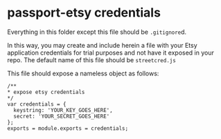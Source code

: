 # passport-etsy credentials
Everything in this folder except this file should be `.gitignore`d.

In this way, you may create and include herein a file with your Etsy application credentials for trial purposes and not have it exposed in your repo. The default name of this file should be
`streetcred.js`

This file should expose a nameless object as follows:

```
/**
* expose etsy credentials
*/
var credentials = {
  keystring: 'YOUR_KEY_GOES_HERE',
  secret: 'YOUR_SECRET_GOES_HERE'
};
exports = module.exports = credentials;
```
